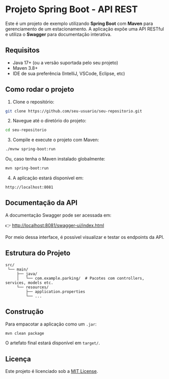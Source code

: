 # Projeto Spring Boot - API REST

Este é um projeto de exemplo utilizando **Spring Boot** com **Maven** para gerenciamento de um estacionamento. A aplicação expõe uma API RESTful e utiliza o **Swagger** para documentação interativa.

## Requisitos

- Java 17+ (ou a versão suportada pelo seu projeto)
- Maven 3.8+
- IDE de sua preferência (IntelliJ, VSCode, Eclipse, etc)

## Como rodar o projeto

1. Clone o repositório:

```bash
git clone https://github.com/seu-usuario/seu-repositorio.git
```

2. Navegue até o diretório do projeto:

```bash
cd seu-repositorio
```

3. Compile e execute o projeto com Maven:

```bash
./mvnw spring-boot:run
```

Ou, caso tenha o Maven instalado globalmente:

```bash
mvn spring-boot:run
```

4. A aplicação estará disponível em:

```
http://localhost:8081
```

## Documentação da API

A documentação Swagger pode ser acessada em:

👉 [http://localhost:8081/swagger-ui/index.html](http://localhost:8081/swagger-ui/index.html)

Por meio dessa interface, é possível visualizar e testar os endpoints da API.

## Estrutura do Projeto

```
src/
 └── main/
     ├── java/
     │   └── com.example.parking/  # Pacotes com controllers, services, models etc.
     └── resources/
         ├── application.properties
         └── ...
```

## Construção

Para empacotar a aplicação como um `.jar`:

```bash
mvn clean package
```

O artefato final estará disponível em `target/`.

## Licença

Este projeto é licenciado sob a [MIT License](LICENSE).
